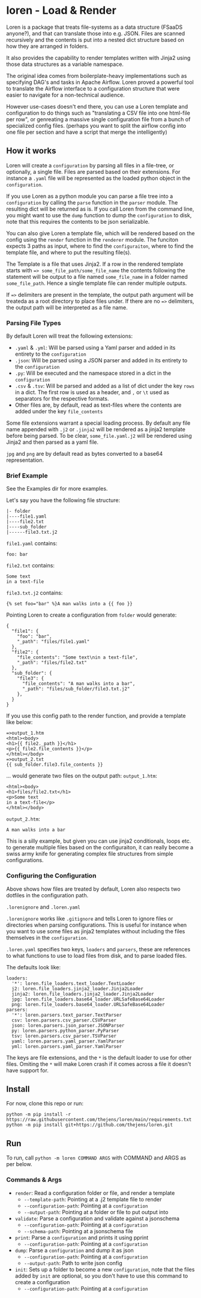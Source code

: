 # loren - Load & Render
Loren is a package that treats file-systems as a data structure (FSaaDS anyone?),
and that can translate those into e.g. JSON. Files are scanned recursively and
the contents is put into a nested dict structure based on how they are arranged
in folders.

It also provides the capability to render templates written with Jinja2 using
those data structures as a variable namespace.

The original idea comes from boilerplate-heavy implementations such as
specifying DAG's and tasks in Apache Airflow. Loren proved a powerful tool to
translate the Airflow interface to a configuration structure that were easier
to navigate for a non-technical audience.

However use-cases doesn't end there, you can use a Loren template and
configuration to do things such as "translating a CSV file into one html-file
per row", or genreating a massive single configuration file from a bunch of
specialized config files. (perhaps you want to split the airflow config into
one file per section and have a script that merge the intelligently)

## How it works
Loren will create a `configuration` by parsing all files in a file-tree,
or optionally, a single file. Files are parsed based on their extensions.
For instance a `.yaml` file will be represented as the loaded python
 object in the `configuration`.

If you use Loren as a python module you can parse a file tree into a
 `configuration` by calling the `parse` function in the `parser` module.
  The resulting dict will be returned as is. If you call Loren from the
  command line, you might want to use the `dump` function to dump the
  `configuration` to disk, note that this requires the contents to be
  json serializable.

You can also give Loren a template file, which will be rendered based on
the config using the `render` function in the `renderer` module. The funciton
expects 3 paths as input, where to find the `configuraiton`, where to find the
template file, and where to put the resulting file(s).

The Template is a file that uses Jinja2. If a row in the rendered template
starts with `=> some_file_path/some_file_name` the contents following the
statement will be output to a file named `some_file_name` in a folder named
`some_file_path`. Hence a single template file can render multiple outputs.

If `=>` delimiters are present in the template, the output path argument will
be treateda as a root directory to place files under. If there are no `=>`
delimiters, the output path will be interpreted as a file name.

### Parsing File Types
By default Loren will treat the following extensions:
* `.yaml` & `.yml`: Will be parsed using a Yaml parser and added in its entirety to the `configuration`
* `.json`: Will be parsed using a JSON parser and added in its entirety to the `configuration`
* `.py`: Will be executed and the namespace stored in a dict in the `configuration`
* `.csv` & `.tsv`: Will be parsed and added as a list of dict under the key `rows` in a dict. The first row is used as a header, and `,` or `\t` used as separators for the respective formats.
* Other files are, by default, read as text-files where the contents are added under the key `file_contents`

Some file extensions warrant a special loading process. By default any file name appended with `.j2` or `.jinja2` will be rendered as a jinja2 template before being parsed. To be clear, `some_file.yaml.j2` will be rendered using Jinja2 and then parsed as a yaml file.

`jpg` and `png` are by default read as bytes converted to a base64 representation.

### Brief Example
See the Examples dir for more examples.

Let's say you have the following file structure:
```
|- folder
|----file1.yaml
|----file2.txt
|----sub_folder
|------file3.txt.j2
```
`file1.yaml` contains:
```
foo: bar
```
`file2.txt` contains:
```
Some text
in a text-file
```
`file3.txt.j2` contains:
```
{% set foo="bar" %}A man walks into a {{ foo }}
```
Pointing Loren to create a configuration from `folder` would generate:
```
{
  "file1": {
    "foo": "bar",
    "_path": "files/file1.yaml"
  },
  "file2": {
    "file_contents": "Some text\nin a text-file",
    "_path": "files/file2.txt"
  },
  "sub_folder": {
    "file3": {
      "file_contents": "A man walks into a bar",
      "_path": "files/sub_folder/file3.txt.j2"
    },
  }
}
```

If you use this config path to the render function, and provide a template like
below:
```
=>output_1.htm
<html><body>
<h1>{{ file2._path }}</h1>
<p>{{ file2.file_contents }}</p>
</html></body>
=>output_2.txt
{{ sub_folder.file3.file_contents }}
```
... would generate two files on the output path:
`output_1.htm`:
```
<html><body>
<h1>files/file2.txt</h1>
<p>Some text
in a text-file</p>
</html></body>
```
`output_2.htm`:
```
A man walks into a bar
```

This is a silly example, but given you can use jinja2 conditionals, loops etc.
to generate multiple files based on the configuraiton, it can really become a
swiss army knife for generating complex file structures from simple
configurations.

### Configuring the Configuration
Above shows how files are treated by default, Loren also respects two dotfiles
in the configuration path.

`.lorenignore`
and
`.loren.yaml`

`.lorenignore` works like `.gitignore` and tells Loren to ignore files or
directories when parsing configurations. This is useful for instance when you
want to use some files as jinja2 templates without including the files themselves
in the `configuration`.

`.loren.yaml` specifies two keys, `loaders` and `parsers`, these are references
to what functions to use to load files from disk, and to parse loaded files.

The defaults look like:
```
loaders:
  '*': loren.file_loaders.text_loader.TextLoader
  j2: loren.file_loaders.jinja2_loader.Jinja2Loader
  jinja2: loren.file_loaders.jinja2_loader.Jinja2Loader
  jpg: loren.file_loaders.base64_loader.URLSafeBase64Loader
  png: loren.file_loaders.base64_loader.URLSafeBase64Loader
parsers:
  '*': loren.parsers.text_parser.TextParser
  csv: loren.parsers.csv_parser.CSVParser
  json: loren.parsers.json_parser.JSONParser
  py: loren.parsers.python_parser.PyParser
  tsv: loren.parsers.csv_parser.TSVParser
  yaml: loren.parsers.yaml_parser.YamlParser
  yml: loren.parsers.yaml_parser.YamlParser
```

The keys are file extensions, and the `*` is the default loader to use for
other files. Omiting the `*` will make Loren crash if it comes across a file
it doesn't have support for.

## Install
For now, clone this repo or run:

`python -m pip install -r https://raw.githubusercontent.com/thejens/loren/main/requirements.txt`
`python -m pip install git+https://github.com/thejens/loren.git`

## Run
To run, call `python -m loren COMMAND ARGS` with COMMAND and ARGS as per below.

### Commands & Args
* `render`: Read a configuration folder or file, and render a template
  * `--template-path`: Pointing at a .j2 template file to render
  * `--configuration-path`: Pointing at a `configuration`
  * `--output-path`: Pointing at a folder or file to put output into
* `validate`: Parse a configuration and validate against a jsonschema
  * `--configuration-path`: Pointing at a `configuration`
  * `--schema-path`: Pointing at a jsonschema file
* `print`: Parse a `configuration` and prints it using pprint
  * `--configuration-path`: Pointing at a `configuration`
* `dump`: Parse a `configuration` and dump it as json
  * `--configuration-path`: Pointing at a `configuration`
  * `--output-path`: Path to write json config
* `init`: Sets up a folder to become a new `configuration`, note that the files added by `init` are optional, so you don't have to use this command to create a configuration
  * `--configuration-path`: Pointing at a `configuration`
